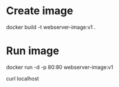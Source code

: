 # Create image 

docker build -t webserver-image:v1 .

# Run image

docker run -d -p 80:80 webserver-image:v1

curl localhost

